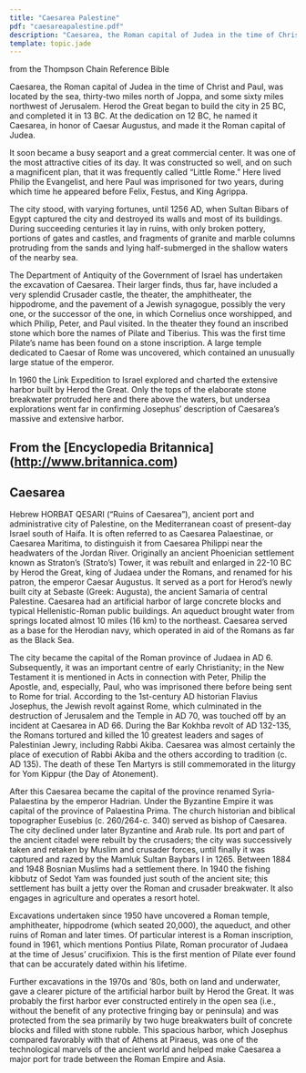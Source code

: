 ```yaml
---
title: "Caesarea Palestine"
pdf: "caesareapalestine.pdf"
description: "Caesarea, the Roman capital of Judea in the time of Christ and Paul, was located by the sea, thirty-two miles north of Joppa, and some sixty miles northwest of Jerusalem."
template: topic.jade
---
```


from the Thompson Chain Reference Bible

Caesarea, the Roman capital of Judea in the time of Christ and Paul, was
located by the sea, thirty-two miles north of Joppa, and some sixty
miles northwest of Jerusalem. Herod the Great began to build the city in
25 BC, and completed it in 13 BC. At the dedication on 12 BC, he named
it Caesarea, in honor of Caesar Augustus, and made it the Roman capital
of Judea.

It soon became a busy seaport and a great commercial center. It was one
of the most attractive cities of its day. It was constructed so well,
and on such a magnificent plan, that it was frequently called “Little
Rome.” Here lived Philip the Evangelist, and here Paul was imprisoned
for two years, during which time he appeared before Felix, Festus, and
King Agrippa.

The city stood, with varying fortunes, until 1256 AD, when Sultan Bibars
of Egypt captured the city and destroyed its walls and most of its
buildings. During succeeding centuries it lay in ruins, with only broken
pottery, portions of gates and castles, and fragments of granite and
marble columns protruding from the sands and lying half-submerged in the
shallow waters of the nearby sea.

The Department of Antiquity of the Government of Israel has undertaken
the excavation of Caesarea. Their larger finds, thus far, have included
a very splendid Crusader castle, the theater, the amphitheater, the
hippodrome, and the pavement of a Jewish synagogue, possibly the very
one, or the successor of the one, in which Cornelius once worshipped,
and which Philip, Peter, and Paul visited. In the theater they found an
inscribed stone which bore the names of Pilate and Tiberius. This was
the first time Pilate’s name has been found on a stone inscription. A
large temple dedicated to Caesar of Rome was uncovered, which contained
an unusually large statue of the emperor.

In 1960 the Link Expedition to Israel explored and charted the extensive
harbor built by Herod the Great. Only the tops of the elaborate stone
breakwater protruded here and there above the waters, but undersea
explorations went far in confirming Josephus’ description of Caesarea’s
massive and extensive harbor.

From the [Encyclopedia Britannica] (http://www.britannica.com)
--------------------------------

Caesarea
--------

Hebrew HORBAT QESARI (“Ruins of Caesarea”), ancient port and
administrative city of Palestine, on the Mediterranean coast of
present-day Israel south of Haifa. It is often referred to as Caesarea
Palaestinae, or Caesarea Maritima, to distinguish it from Caesarea
Philippi near the headwaters of the Jordan River. Originally an ancient
Phoenician settlement known as Straton’s (Strato’s) Tower, it was
rebuilt and enlarged in 22-10 BC by Herod the Great, king of Judaea
under the Romans, and renamed for his patron, the emperor Caesar
Augustus. It served as a port for Herod’s newly built city at Sebaste
(Greek: Augusta), the ancient Samaria of central Palestine. Caesarea had
an artificial harbor of large concrete blocks and typical
Hellenistic-Roman public buildings. An aqueduct brought water from
springs located almost 10 miles (16 km) to the northeast. Caesarea
served as a base for the Herodian navy, which operated in aid of the
Romans as far as the Black Sea.

The city became the capital of the Roman province of Judaea in AD 6.
Subsequently, it was an important centre of early Christianity; in the
New Testament it is mentioned in Acts in connection with Peter, Philip
the Apostle, and, especially, Paul, who was imprisoned there before
being sent to Rome for trial. According to the 1st-century AD historian
Flavius Josephus, the Jewish revolt against Rome, which culminated in
the destruction of Jerusalem and the Temple in AD 70, was touched off by
an incident at Caesarea in AD 66. During the Bar Kokhba revolt of AD
132-135, the Romans tortured and killed the 10 greatest leaders and
sages of Palestinian Jewry, including Rabbi Akiba. Caesarea was almost
certainly the place of execution of Rabbi Akiba and the others according
to tradition (c. AD 135). The death of these Ten Martyrs is still
commemorated in the liturgy for Yom Kippur (the Day of Atonement).

After this Caesarea became the capital of the province renamed
Syria-Palaestina by the emperor Hadrian. Under the Byzantine Empire it
was capital of the province of Palaestina Prima. The church historian
and biblical topographer Eusebius (c. 260/264-c. 340) served as bishop
of Caesarea. The city declined under later Byzantine and Arab rule. Its
port and part of the ancient citadel were rebuilt by the crusaders; the
city was successively taken and retaken by Muslim and crusader forces,
until finally it was captured and razed by the Mamluk Sultan Baybars I
in 1265. Between 1884 and 1948 Bosnian Muslims had a settlement there.
In 1940 the fishing kibbutz of Sedot Yam was founded just south of the
ancient site; this settlement has built a jetty over the Roman and
crusader breakwater. It also engages in agriculture and operates a
resort hotel.

Excavations undertaken since 1950 have uncovered a Roman temple,
amphitheater, hippodrome (which seated 20,000), the aqueduct, and other
ruins of Roman and later times. Of particular interest is a Roman
inscription, found in 1961, which mentions Pontius Pilate, Roman
procurator of Judaea at the time of Jesus’ crucifixion. This is the
first mention of Pilate ever found that can be accurately dated within
his lifetime.

Further excavations in the 1970s and ’80s, both on land and underwater,
gave a clearer picture of the artificial harbor built by Herod the
Great. It was probably the first harbor ever constructed entirely in the
open sea (i.e., without the benefit of any protective fringing bay or
peninsula) and was protected from the sea primarily by two huge
breakwaters built of concrete blocks and filled with stone rubble. This
spacious harbor, which Josephus compared favorably with that of Athens
at Piraeus, was one of the technological marvels of the ancient world
and helped make Caesarea a major port for trade between the Roman Empire
and Asia.

